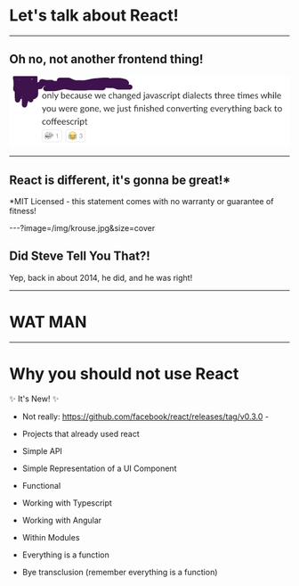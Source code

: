 # Let's talk about React!

---
## Oh no, not another frontend thing!

![angst](/img/frontend-angst.jpg)

---
## React is different, it's gonna be great!*

*MIT Licensed - this statement comes with no warranty or guarantee of fitness!

---?image=/img/krouse.jpg&size=cover
## Did Steve Tell You That?!

Yep, back in about 2014, he did, and he was right!

---
# WAT MAN

---
# Why you should not use React

✨ It's New! ✨

- Not really: https://github.com/facebook/react/releases/tag/v0.3.0 -




- Projects that already used react
- Simple API
- Simple Representation of a UI Component
- Functional
- Working with Typescript
- Working with Angular
- Within Modules

- Everything is a function
- Bye transclusion (remember everything is a function)


# 
